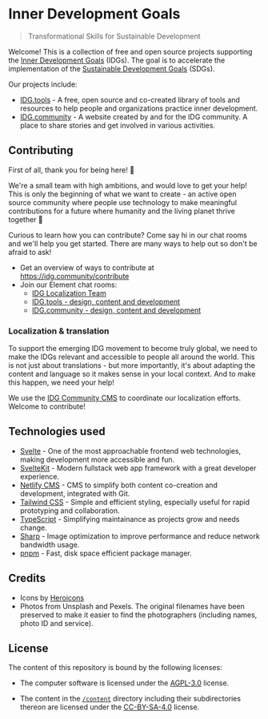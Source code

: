 # Inner Development Goals

> Transformational Skills for Sustainable Development

Welcome! This is a collection of free and open source projects supporting the [Inner Development Goals](https://www.innerdevelopmentgoals.org) (IDGs). The goal is to accelerate the implementation of the [Sustainable Development Goals](https://www.undp.org/sustainable-development-goals) (SDGs).

Our projects include:

-   [IDG.tools](https://idg.tools) - A free, open source and co-created library of tools and resources to help people and organizations practice inner development.
-   [IDG.community](https://idg.community) - A website created by and for the IDG community. A place to share stories and get involved in various activities.

## Contributing

First of all, thank you for being here! 🎉

We're a small team with high ambitions, and would love to get your help! This is only the beginning of what we want to create - an active open source community where people use technology to make meaningful contributions for a future where humanity and the living planet thrive together 🌱

Curious to learn how you can contribute? Come say hi in our chat rooms and we'll help you get started. There are many ways to help out so don't be afraid to ask!

-   Get an overview of ways to contribute at <https://idg.community/contribute>
-   Join our Element chat rooms:
    -   [IDG Localization Team](https://matrix.to/#/#localization:community.innerdevelopmentgoals.org)
    -   [IDG.tools - design, content and development](https://matrix.to/#/#idg-tools:community.innerdevelopmentgoals.org)
    -   [IDG.community - design, content and development](https://matrix.to/#/#website:community.innerdevelopmentgoals.org)

### Localization & translation

To support the emerging IDG movement to become truly global, we need to make the IDGs relevant and accessible to people all around the world. This is not just about translations - but more importantly, it's about adapting the content and language so it makes sense in your local context. And to make this happen, we need your help!

We use the [IDG Community CMS](https://cms.idg.community) to coordinate our localization efforts. Welcome to contribute!

## Technologies used

-   [Svelte](https://svelte.dev) - One of the most approachable frontend web technologies, making development more accessible and fun.
-   [SvelteKit](https://kit.svelte.dev) - Modern fullstack web app framework with a great developer experience.
-   [Netlify CMS](https://www.netlifycms.org/) - CMS to simplify both content co-creation and development, integrated with Git.
-   [Tailwind CSS](https://tailwindcss.com/) - Simple and efficient styling, especially useful for rapid prototyping and collaboration.
-   [TypeScript](https://www.typescriptlang.org/) - Simplifying maintainance as projects grow and needs change.
-   [Sharp](https://github.com/lovell/sharp) - Image optimization to improve performance and reduce network bandwidth usage.
-   [pnpm](https://pnpm.io) - Fast, disk space efficient package manager.

## Credits

-   Icons by [Heroicons](https://heroicons.com)
-   Photos from Unsplash and Pexels. The original filenames have been preserved to make it easier to find the photographers (including names, photo ID and service).

## License

The content of this repository is bound by the following licenses:

-   The computer software is licensed under the [AGPL-3.0](./LICENSE) license.

-   The content in the [`/content`](./content) directory including their subdirectories thereon are licensed under the [CC-BY-SA-4.0](./content/LICENSE) license.
